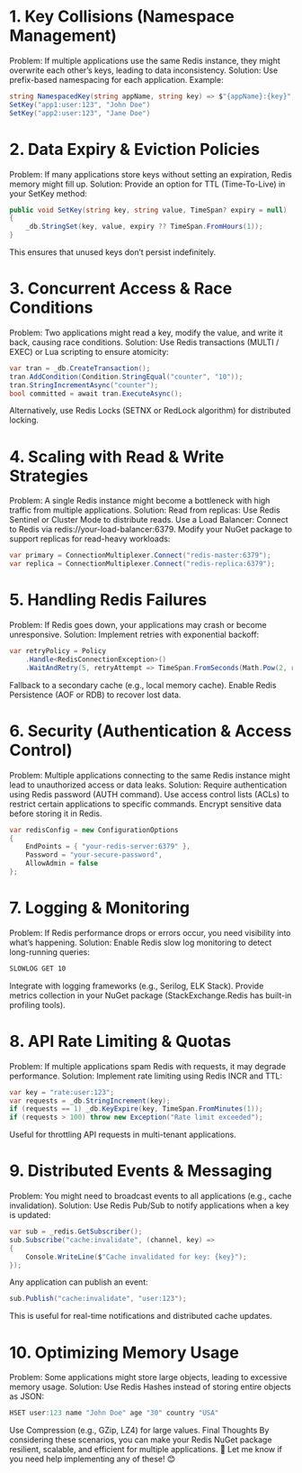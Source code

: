 # 1. Key Collisions (Namespace Management)
Problem:
If multiple applications use the same Redis instance, they might overwrite each other’s keys, leading to data inconsistency.
Solution:
Use prefix-based namespacing for each application.
Example:
```csharp
string NamespacedKey(string appName, string key) => $"{appName}:{key}";
SetKey("app1:user:123", "John Doe")
SetKey("app2:user:123", "Jane Doe")
```
# 2. Data Expiry & Eviction Policies
Problem:
If many applications store keys without setting an expiration, Redis memory might fill up.
Solution:
Provide an option for TTL (Time-To-Live) in your SetKey method:
```csharp
public void SetKey(string key, string value, TimeSpan? expiry = null)
{
    _db.StringSet(key, value, expiry ?? TimeSpan.FromHours(1));
}
```
This ensures that unused keys don’t persist indefinitely.
# 3. Concurrent Access & Race Conditions
Problem:
Two applications might read a key, modify the value, and write it back, causing race conditions.
Solution:
Use Redis transactions (MULTI / EXEC) or Lua scripting to ensure atomicity:
```csharp
var tran = _db.CreateTransaction();
tran.AddCondition(Condition.StringEqual("counter", "10"));
tran.StringIncrementAsync("counter");
bool committed = await tran.ExecuteAsync();
```
Alternatively, use Redis Locks (SETNX or RedLock algorithm) for distributed locking.
# 4. Scaling with Read & Write Strategies
Problem:
A single Redis instance might become a bottleneck with high traffic from multiple applications.
Solution:
Read from replicas: Use Redis Sentinel or Cluster Mode to distribute reads.
Use a Load Balancer: Connect to Redis via redis://your-load-balancer:6379.
Modify your NuGet package to support replicas for read-heavy workloads:
```csharp
var primary = ConnectionMultiplexer.Connect("redis-master:6379");
var replica = ConnectionMultiplexer.Connect("redis-replica:6379");
```
# 5. Handling Redis Failures
Problem:
If Redis goes down, your applications may crash or become unresponsive.
Solution:
Implement retries with exponential backoff:
```csharp
var retryPolicy = Policy
    .Handle<RedisConnectionException>()
    .WaitAndRetry(5, retryAttempt => TimeSpan.FromSeconds(Math.Pow(2, retryAttempt)));
```
Fallback to a secondary cache (e.g., local memory cache).
Enable Redis Persistence (AOF or RDB) to recover lost data.
# 6. Security (Authentication & Access Control)
Problem:
Multiple applications connecting to the same Redis instance might lead to unauthorized access or data leaks.
Solution:
Require authentication using Redis password (AUTH command).
Use access control lists (ACLs) to restrict certain applications to specific commands.
Encrypt sensitive data before storing it in Redis.
```csharp
var redisConfig = new ConfigurationOptions
{
    EndPoints = { "your-redis-server:6379" },
    Password = "your-secure-password",
    AllowAdmin = false
};
```
# 7. Logging & Monitoring
Problem:
If Redis performance drops or errors occur, you need visibility into what’s happening.
Solution:
Enable Redis slow log monitoring to detect long-running queries:
```bash
SLOWLOG GET 10
```
Integrate with logging frameworks (e.g., Serilog, ELK Stack).
Provide metrics collection in your NuGet package (StackExchange.Redis has built-in profiling tools).
# 8. API Rate Limiting & Quotas
Problem:
If multiple applications spam Redis with requests, it may degrade performance.
Solution:
Implement rate limiting using Redis INCR and TTL:
```csharp
var key = "rate:user:123";
var requests = _db.StringIncrement(key);
if (requests == 1) _db.KeyExpire(key, TimeSpan.FromMinutes(1));
if (requests > 100) throw new Exception("Rate limit exceeded");
```
Useful for throttling API requests in multi-tenant applications.
# 9. Distributed Events & Messaging
Problem:
You might need to broadcast events to all applications (e.g., cache invalidation).
Solution:
Use Redis Pub/Sub to notify applications when a key is updated:
```csharp
var sub = _redis.GetSubscriber();
sub.Subscribe("cache:invalidate", (channel, key) =>
{
    Console.WriteLine($"Cache invalidated for key: {key}");
});
```
Any application can publish an event:
```csharp
sub.Publish("cache:invalidate", "user:123");
```
This is useful for real-time notifications and distributed cache updates.
# 10. Optimizing Memory Usage
Problem:
Some applications might store large objects, leading to excessive memory usage.
Solution:
Use Redis Hashes instead of storing entire objects as JSON:
```csharp
HSET user:123 name "John Doe" age "30" country "USA"
```
Use Compression (e.g., GZip, LZ4) for large values.
Final Thoughts
By considering these scenarios, you can make your Redis NuGet package resilient, scalable, and efficient for multiple applications. 🚀 Let me know if you need help implementing any of these! 😊

